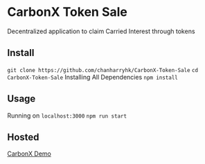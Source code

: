 # CarbonX Token Sale
Decentralized application to claim Carried Interest through tokens
## Install
`git clone https://github.com/chanharryhk/CarbonX-Token-Sale`
`cd CarbonX-Token-Sale`
Installing All Dependencies
`npm install`
## Usage
Running on `localhost:3000`
`npm run start`
## Hosted
[CarbonX Demo](http://carbonx-tokens.surge.sh/)
